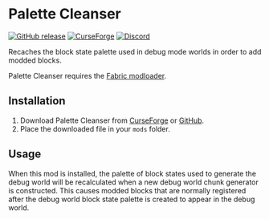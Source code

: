 # Palette Cleanser

[![GitHub release](https://img.shields.io/github/release/haykam821/Palette-Cleanser.svg?style=popout&label=github)](https://github.com/haykam821/Palette-Cleanser/releases/latest)
[![CurseForge](https://img.shields.io/static/v1?style=popout&label=curseforge&message=project&color=6441A4)](https://www.curseforge.com/minecraft/mc-mods/palette-cleanser)
[![Discord](https://img.shields.io/static/v1?style=popout&label=chat&message=discord&color=7289DA)](https://discord.gg/eXcffmW)

Recaches the block state palette used in debug mode worlds in order to add modded blocks.

Palette Cleanser requires the [Fabric modloader](https://fabricmc.net/use/).

## Installation

1. Download Palette Cleanser from [CurseForge](https://www.curseforge.com/minecraft/mc-mods/palette-cleanser/files) or [GitHub](https://github.com/haykam821/Palette-Cleanser/releases).
2. Place the downloaded file in your `mods` folder.

## Usage

When this mod is installed, the palette of block states used to generate the debug world will be recalculated when a new debug world chunk generator is constructed. This causes modded blocks that are normally registered after the debug world block state palette is created to appear in the debug world.
